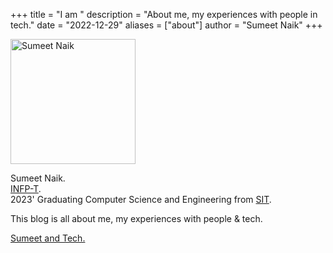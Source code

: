 +++
title = "I am "
description = "About me, my experiences with people in tech."
date = "2022-12-29"
aliases = ["about"]
author = "Sumeet Naik"
+++

<img src="/images/avatar.png" height="200px" width="200px" alt="Sumeet Naik">

Sumeet Naik.  
[INFP-T](https://www.16personalities.com/infp-personality).  
2023' Graduating Computer Science and Engineering from [SIT](https://silicon.ac.in).  

This blog is all about me, my experiences with people & tech.

[Sumeet and Tech.](/resume/)